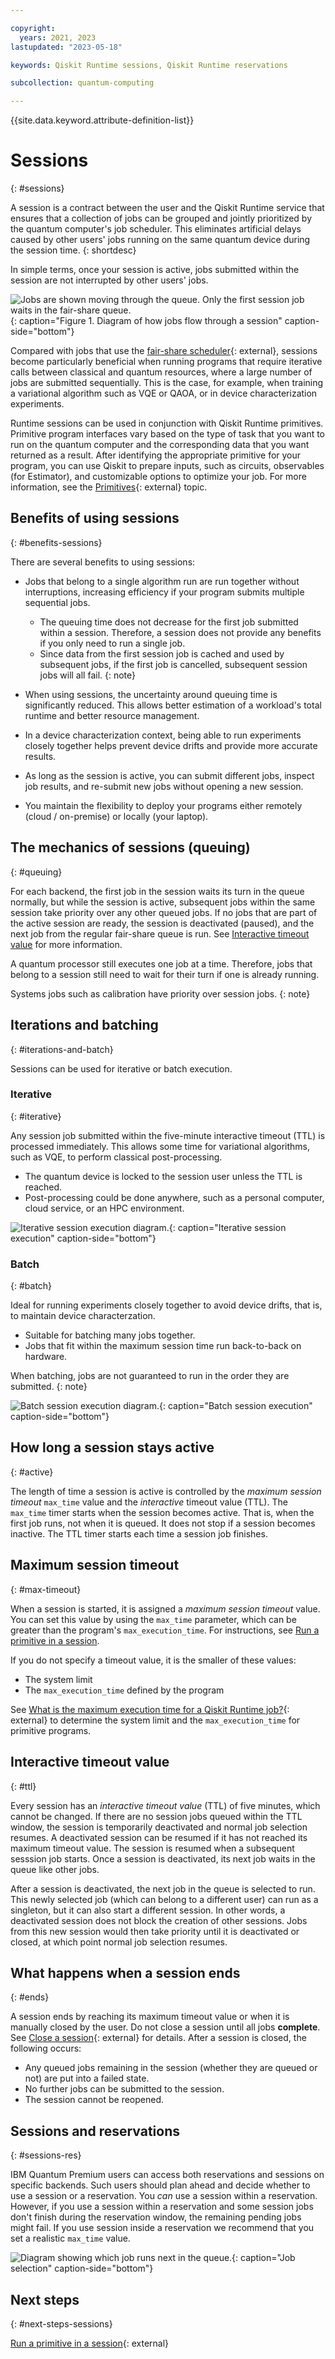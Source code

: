 ```yaml
---

copyright:
  years: 2021, 2023
lastupdated: "2023-05-18"

keywords: Qiskit Runtime sessions, Qiskit Runtime reservations

subcollection: quantum-computing

---
```


{{site.data.keyword.attribute-definition-list}}


# Sessions
{: #sessions}

A session is a contract between the user and the Qiskit Runtime service
that ensures that a collection of jobs can be grouped and jointly
prioritized by the quantum computer's job scheduler. This eliminates
artificial delays caused by other users' jobs running on the same
quantum device during the session time.
{: shortdesc}

In simple terms, once your session is active, jobs submitted within the
session are not interrupted by other users' jobs.

![Jobs are shown moving through the queue.  Only the first session job waits in the fair-share queue.](images/session-overview.png "Qiskit Runtime session flow diagram"){: caption="Figure 1. Diagram of how jobs flow through a session" caption-side="bottom"}

Compared with jobs that use the [fair-share
scheduler](https://quantum-computing.ibm.com/lab/docs/iql/manage/systems/queue){: external},
sessions become particularly beneficial when running programs that
require iterative calls between classical and quantum resources, where a
large number of jobs are submitted sequentially. This is the case, for
example, when training a variational algorithm such as VQE or QAOA, or
in device characterization experiments.

Runtime sessions can be used in conjunction with Qiskit Runtime
primitives. Primitive program interfaces vary based on the type of task
that you want to run on the quantum computer and the corresponding data
that you want returned as a result. After identifying the appropriate
primitive for your program, you can use Qiskit to prepare inputs, such
as circuits, observables (for Estimator), and customizable options to
optimize your job. For more information, see the
[Primitives](https://qiskit.org/documentation/partners/qiskit_ibm_runtime/primitives.html){: external} topic.

## Benefits of using sessions
{: #benefits-sessions}

There are several benefits to using sessions:

-   Jobs that belong to a single algorithm run are run together without
    interruptions, increasing efficiency if your program submits
    multiple sequential jobs.

    -   The queuing time does not decrease for the first job submitted within a session. Therefore, a session does not provide any benefits if you only need to run a single job.
    -   Since data from the first session job is cached and used by subsequent jobs, if the first job is cancelled, subsequent session jobs will all fail.
    {: note}


-   When using sessions, the uncertainty around queuing time is significantly reduced. This allows better estimation of a workload's total runtime and better resource management.
-   In a device characterization context, being able to run experiments closely together helps prevent device drifts and provide more accurate results.
-   As long as the session is active, you can submit different jobs, inspect job results, and re-submit new jobs without opening a new session.
-   You maintain the flexibility to deploy your programs either remotely (cloud / on-premise) or locally (your laptop).

## The mechanics of sessions (queuing)
{: #queuing}

For each backend, the first job in the session waits its turn in the
queue normally, but while the session is active, subsequent jobs within
the same session take priority over any other queued jobs. If no jobs
that are part of the active session are ready, the session is
deactivated (paused), and the next job from the regular fair-share queue
is run. See [Interactive timeout value](#ttl) for more information.

A quantum processor still executes one job at a time. Therefore, jobs
that belong to a session still need to wait for their turn if one is
already running.

Systems jobs such as calibration have priority over session jobs.
{: note}

## Iterations and batching
{: #iterations-and-batch}

Sessions can be used for iterative or batch execution.

### Iterative
{: #iterative}

Any session job submitted within the five-minute interactive timeout
(TTL) is processed immediately. This allows some time for variational
algorithms, such as VQE, to perform classical post-processing.

-   The quantum device is locked to the session user unless the TTL is
    reached.
-   Post-processing could be done anywhere, such as a personal computer,
    cloud service, or an HPC environment.

![Iterative session execution diagram.](images/iterative.png "Iterative session execution diagram"){: caption="Iterative session execution" caption-side="bottom"}

### Batch
{: #batch}

Ideal for running experiments closely together to avoid device drifts,
that is, to maintain device characterzation.

-   Suitable for batching many jobs together.
-   Jobs that fit within the maximum session time run back-to-back on
    hardware.

When batching, jobs are not guaranteed to run in the order they are submitted.
{: note}

![Batch session execution diagram.](images/batch.png "Batch session execution diagram"){: caption="Batch session execution" caption-side="bottom"}


## How long a session stays active
{: #active}

The length of time a session is active is controlled by the *maximum
session timeout* `max_time` value and the *interactive*
timeout value (TTL). The `max_time` timer starts when the
session becomes active. That is, when the first job runs, not when it is
queued. It does not stop if a session becomes inactive. The TTL timer
starts each time a session job finishes.

## Maximum session timeout
{: #max-timeout}

When a session is started, it is assigned a *maximum session timeout*
value. You can set this value by using the `max_time` parameter, which
can be greater than the program's `max_execution_time`. For
instructions, see [Run a primitive in a session](how_to/run_session.html).

If you do not specify a timeout value, it is the smaller of these
values:

-   The system limit
-   The `max_execution_time` defined by the program

See [What is the maximum execution time for a Qiskit Runtime job?](https://qiskit.org/documentation/partners/qiskit_ibm_runtime/faqs/max_execution_time.html){: external} to determine the system limit and
the `max_execution_time` for primitive programs.

## Interactive timeout value
{: #ttl}

Every session has an *interactive timeout value* (TTL) of five minutes,
which cannot be changed. If there are no session jobs queued within the
TTL window, the session is temporarily deactivated and normal job
selection resumes. A deactivated session can be resumed if it has not
reached its maximum timeout value. The session is resumed when a
subsequent sesssion job starts. Once a session is deactivated, its next
job waits in the queue like other jobs.

After a session is deactivated, the next job in the queue is selected to
run. This newly selected job (which can belong to a different user) can
run as a singleton, but it can also start a different session. In other
words, a deactivated session does not block the creation of other
sessions. Jobs from this new session would then take priority until it
is deactivated or closed, at which point normal job selection resumes.

## What happens when a session ends 
{: #ends}

A session ends by reaching its maximum timeout value or when it is
manually closed by the user. Do not close a session until all jobs
**complete**. See [Close a session](https://qiskit.org/documentation/partners/qiskit_ibm_runtime/how_to/run_session.html#close-a-session){: external} for details. After a
session is closed, the following occurs:

-   Any queued jobs remaining in the session (whether they are queued or
    not) are put into a failed state.
-   No further jobs can be submitted to the session.
-   The session cannot be reopened.

## Sessions and reservations
{: #sessions-res}

IBM Quantum Premium users can access both reservations and sessions on
specific backends. Such users should plan ahead and decide whether to
use a session or a reservation. You *can* use a session within a
reservation. However, if you use a session within a reservation and some
session jobs don't finish during the reservation window, the remaining
pending jobs might fail. If you use session inside a reservation we
recommend that you set a realistic `max_time` value.

![Diagram showing which job runs next in the queue.](images/jobs-failing.png "Job selection diagram"){: caption="Job selection" caption-side="bottom"}
 
## Next steps
{: #next-steps-sessions}

[Run a primitive in a session](https://qiskit.org/documentation/partners/qiskit_ibm_runtime/how_to/run_session.html){: external}
